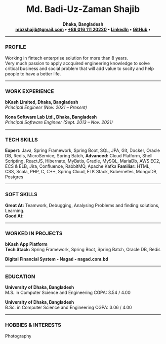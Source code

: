 <div align="center">
  <h2 style="font-size: 2em;"><b>Md. Badi-Uz-Zaman Shajib</b></h2>
  <p>
    <b>Dhaka, Bangladesh<br/>
      <a href="mailto:mbzshajib@gmail.com">mbzshajib@gmail.com</a> &bull;
      <a href="phone">+88 016 111 20220</a> &bull;
      <a href="https://www.linkedin.com/in/mbzshajib">LinkedIn</a> &bull;
      <a href="https://github.com/mbzshajib">GitHub</a> &bull;
    </b>
  </p>
</div>

---
### **PROFILE**
Working in fintech enterprise solution for more than 8 years.    
Very much passion to apply accquired engineering knowledge to solve critical business and social problem that will add value to socity and help people to have a better life.

---
### **WORK EXPERIENCE**
**bKash Limited, Dhaka, Bangladesh**    
*Principal Engineer (Nov. 2021 – Present)*    

**Kona Software Lab Ltd., Dhaka, Bangladesh**    
*Principal Software Engineer (Sept. 2013 – Nov. 2021)*    

---
### **TECH SKILLS**
**Expert:** Java, Spring Framework, Spring Boot, SQL, JPA, Git, Docker, Oracle DB, Redis, MicroService,  Spring Batch,
**Advanced:** Cloud Platform, Shell Scripting, ReactJS, Hibernate, MyBatis, Gradle, MySQL, MariaDb, AWS
EC2, ECS & ELB, Jira, Confluence, RabbitMQ, Apache Kafka
**Familiar:** HTML, CSS, Scala, PHP, C, C++, Spring Cloud, ELK Stack, Kubernetes, MongoDB, Postgres

---

### **SOFT SKILLS**
**Great At:** Teamwork, Debugging, Analysing Problems and finding solutions, Learning.  
**Good At:** 

---

### **WORKED IN PROJECTS**
**bKash App Platform**  
**Tech Stack:** Spring Framework, Spring Boot, Spring Batch, Oracle DB, Redis

**Digital Financial System - Nagad - nagad.com.bd**  

---

### **EDUCATION**
**University of Dhaka, Bangladesh**  
M.S. in Computer Science and Engineering
CGPA: 3.54 / 4.00

**University of Dhaka, Bangladesh**  
B.Sc. in Computer Science and Engineering
CGPA: 3.06 / 4.00

---
### **HOBBIES & INTERESTS**
Photography
